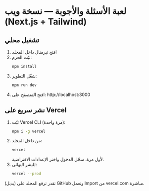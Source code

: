 # لعبة الأسئلة والأجوبة — نسخة ويب (Next.js + Tailwind)

## تشغيل محلي
1) افتح تيرمنال داخل المجلد
2) ثبّت الحزم:
   ```bash
   npm install
   ```
3) شغّل التطوير:
   ```bash
   npm run dev
   ```
4) افتح المتصفح على: http://localhost:3000

## نشر سريع على Vercel
1) ثبّت Vercel CLI (مرة واحدة):
   ```bash
   npm i -g vercel
   ```
2) من داخل المجلد:
   ```bash
   vercel
   ```
   لأول مرة، سجّل الدخول واختر الإعدادات الافتراضية.
3) للنشر النهائي:
   ```bash
   vercel --prod
   ```

(بديل) تقدر ترفع المجلد على GitHub وتعمل Import من vercel.com مباشرة.
